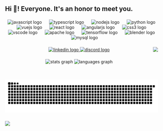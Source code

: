 <h2 align="left">Hi 👋! Everyone. It's an honor to meet you.</h2>

### 

<div align="center">
  <img src="https://cdn.jsdelivr.net/gh/devicons/devicon/icons/javascript/javascript-original.svg" height="28" alt="javascript logo"  />
  <img width="16" />
  <img src="https://cdn.jsdelivr.net/gh/devicons/devicon/icons/typescript/typescript-original.svg" height="28" alt="typescript logo"  />
  <img width="16" />
  <img src="https://cdn.jsdelivr.net/gh/devicons/devicon/icons/nodejs/nodejs-original.svg" height="28" alt="nodejs logo"  />
  <img width="16" />
  <img src="https://cdn.jsdelivr.net/gh/devicons/devicon/icons/python/python-original.svg" height="28" alt="python logo"  />
  <img width="16" />
  <img src="https://cdn.jsdelivr.net/gh/devicons/devicon/icons/vuejs/vuejs-original.svg" height="28" alt="vuejs logo"  />
  <img width="16" />
  <img src="https://cdn.jsdelivr.net/gh/devicons/devicon/icons/react/react-original.svg" height="28" alt="react logo"  />
  <img width="16" />
  <img src="https://cdn.jsdelivr.net/gh/devicons/devicon/icons/angularjs/angularjs-original.svg" height="28" alt="angularjs logo"  />
  <img width="16" />
  <img src="https://cdn.jsdelivr.net/gh/devicons/devicon/icons/css3/css3-original.svg" height="28" alt="css3 logo"  />
  <img width="16" />
  <img src="https://cdn.jsdelivr.net/gh/devicons/devicon/icons/vscode/vscode-original.svg" height="28" alt="vscode logo"  />
  <img width="16" />
  <img src="https://cdn.jsdelivr.net/gh/devicons/devicon/icons/apache/apache-original.svg" height="28" alt="apache logo"  />
  <img width="16" />
  <img src="https://cdn.jsdelivr.net/gh/devicons/devicon/icons/tensorflow/tensorflow-original.svg" height="28" alt="tensorflow logo"  />
  <img width="16" />
  <img src="https://cdn.jsdelivr.net/gh/devicons/devicon/icons/blender/blender-original.svg" height="28" alt="blender logo"  />
  <img width="16" />
  <img src="https://cdn.jsdelivr.net/gh/devicons/devicon/icons/mysql/mysql-original.svg" height="28" alt="mysql logo"  />
</div>

### 

<img align="right" height="107" src="https://media.giphy.com/media/tZWQZOnTvZu1e5ToQy/giphy.gif?cid=ecf05e47ja15w4g7idmx7ls3vw8v23a0s40mxewv17r1xomf&ep=v1_gifs_search&rid=giphy.gif&ct=g"  />

### 

<div align="center">
  <a href="https://www.linkedin.com/in/%E4%BF%9E%E5%B8%86-%E9%99%B3-9a89371b2/" target="_blank">
    <img src="https://raw.githubusercontent.com/maurodesouza/profile-readme-generator/master/src/assets/icons/social/linkedin/default.svg" width="52" height="40" alt="linkedin logo"  />
  </a>
  <a href="discordapp.com/users/884435479259390022" target="_blank">
    <img src="https://raw.githubusercontent.com/maurodesouza/profile-readme-generator/master/src/assets/icons/social/discord/default.svg" width="52" height="40" alt="discord logo"  />
  </a>
</div>

### 

<div align="center">
  <img src="https://github-readme-stats.vercel.app/api?username=jos556&hide_title=false&hide_rank=false&show_icons=true&include_all_commits=true&count_private=true&disable_animations=false&theme=dracula&locale=en&hide_border=false" height="150" alt="stats graph"  />
  <img src="https://github-readme-stats.vercel.app/api/top-langs?username=jos556&locale=en&hide_title=false&layout=compact&card_width=320&langs_count=5&theme=dracula&hide_border=false" height="150" alt="languages graph"  />
</div>

### 

<picture>
  <source media="(prefers-color-scheme: dark)" srcset="https://raw.githubusercontent.com/jos556/jos556/output/github-snake-dark.svg" />
  <source media="(prefers-color-scheme: light)" srcset="https://raw.githubusercontent.com/jos556/jos556/output/github-snake.svg" />
  <img alt="github-snake" src="https://raw.githubusercontent.com/jos556/jos556/output/github-snake.svg" />
</picture>

### 


<img align="center" height="250"  src="https://raw.githubusercontent.com/jos556/upload_image/refs/heads/main/public/jos556's%20Page.png"  />


###
